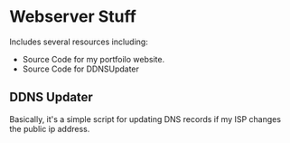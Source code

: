 # Webserver Stuff

Includes several resources including:
- Source Code for my portfoilo website.
- Source Code for DDNSUpdater

## DDNS Updater

Basically, it's a simple script for updating DNS records if my ISP changes the public ip address.
